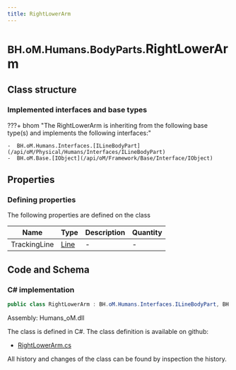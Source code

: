 ```yaml
---
title: RightLowerArm
---
```


# <small>BH.oM.Humans.BodyParts.</small>**RightLowerArm**



## Class structure

### Implemented interfaces and base types

???+ bhom "The RightLowerArm is inheriting from the following base type(s) and implements the following interfaces:"

    -  BH.oM.Humans.Interfaces.[ILineBodyPart](/api/oM/Physical/Humans/Interfaces/ILineBodyPart)
    -  BH.oM.Base.[IObject](/api/oM/Framework/Base/Interface/IObject)


## Properties



### Defining properties

The following properties are defined on the class

| Name             | Type             | Description      | Quantity         |
|------------------|------------------|------------------|------------------|
| TrackingLine | [Line](/api/oM/Dimensional/Geometry/Curve/Line) | - | - |


## Code and Schema

### C# implementation

``` C# title="C#"
public class RightLowerArm : BH.oM.Humans.Interfaces.ILineBodyPart, BH.oM.Base.IObject
```

Assembly: Humans_oM.dll

The class is defined in C#. The class definition is available on github:

- [RightLowerArm.cs](https://github.com/BHoM/BHoM/blob/develop/Humans_oM/BodyParts\RightLowerArm.cs)

All history and changes of the class can be found by inspection the history.
